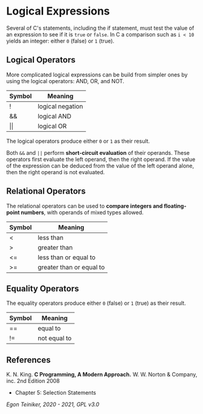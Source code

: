 # Logical Expressions

Several of C's statements, including the if statement, must test the value 
of an expression to see if it is `true` or `false`. 
In C a comparison such as `i < 10` yields an integer: either `0` (false) or `1` (true).

## Logical Operators
More complicated logical expressions can be build from simpler ones by using the logical operators: AND, OR, and NOT.

| Symbol | Meaning|
|--------|-------|
| !      | logical negation |
| &&     | logical AND |
| &#124;&#124;   | logical OR |

The logical operators produce either `0` or `1` as their result.

Both `&&` and `||` perform **short-circuit evaluation** of their operands.
These operators first evaluate the left operand, then the right operand.
If the value of the expression can be deduced from the value of the left 
operand alone, then the right operand is not evaluated. 


## Relational Operators
The relational operators can be used to **compare integers and floating-point
numbers**, with operands of mixed types allowed.

| Symbol | Meaning|
|--------|-------|
| <      | less than |
| \>      | greater than|
| <=     | less than or equal to |
| \>=     | greater than or equal to |


## Equality Operators
The equality operators produce either `0` (false) or `1` (true) 
as their result.

| Symbol | Meaning|
|--------|-------|
| ==     | equal to |
| !=     | not equal to |  


## References
K. N. King. **C Programming, A Modern Approach.** W. W. Norton & Company, inc. 2nd Edition 2008
 * Chapter 5: Selection Statements
 
*Egon Teiniker, 2020 - 2021, GPL v3.0* 
